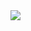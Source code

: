 <img src="https://capsule-render.vercel.app/api?type=waving&color=0:cd4242,100:101010&section=header&text=JINI%20Land&fontSize=90" />

<!--
**Jiniini/Jiniini** is a ✨ _special_ ✨ repository because its `README.md` (this file) appears on your GitHub profile.

Here are some ideas to get you started:

- 🔭 I’m currently working on ...
- 🌱 I’m currently learning ...
- 👯 I’m looking to collaborate on ...
- 🤔 I’m looking for help with ...
- 💬 Ask me about ...
- 📫 How to reach me: ...
- 😄 Pronouns: ...
- ⚡ Fun fact: ...
-->
